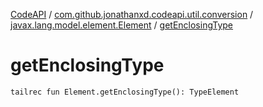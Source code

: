 [CodeAPI](../../index.md) / [com.github.jonathanxd.codeapi.util.conversion](../index.md) / [javax.lang.model.element.Element](index.md) / [getEnclosingType](.)

# getEnclosingType

`tailrec fun Element.getEnclosingType(): TypeElement`
